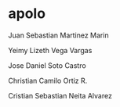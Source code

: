 # apolo

Juan Sebastian Martinez Marin

Yeimy Lizeth Vega Vargas

Jose Daniel Soto Castro

Christian Camilo Ortiz R.

Cristian Sebastian Neita Alvarez
